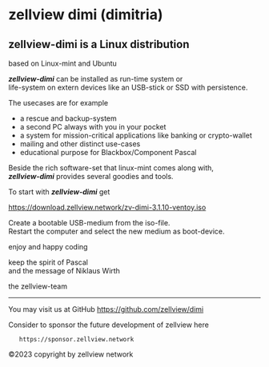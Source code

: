 # zellview dimi (dimitria)

## zellview-dimi is a Linux distribution  
based on Linux-mint and Ubuntu  
  
***zellview-dimi*** can be installed as run-time system or  
life-system on extern devices like an USB-stick or SSD with persistence.  
  
The usecases are for example  
- a rescue and backup-system  
- a second PC always with you in your pocket  
- a system for mission-critical applications like banking or crypto-wallet  
- mailing and other distinct use-cases  
- educational purpose for Blackbox/Component Pascal

Beside the rich software-set that linux-mint comes along with,  
***zellview-dimi*** provides several goodies and tools.  

To start with ***zellview-dimi*** get  

   https://download.zellview.network/zv-dimi-3.1.10-ventoy.iso 

Create a bootable USB-medium from the iso-file.  
Restart the computer and select the new medium as boot-device.  
  
enjoy and happy coding  

keep the spirit of Pascal  
and the message of Niklaus Wirth  

the zellview-team  

*****************************************************
You may visit us at GitHub https://github.com/zellview/dimi

Consider to sponsor the future development of zellview here  

       https://sponsor.zellview.network  

©2023 copyright by zellview network  


